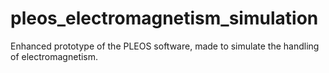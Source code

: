 # pleos_electromagnetism_simulation
Enhanced prototype of the PLEOS software, made to simulate the handling of electromagnetism.
